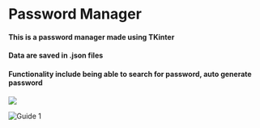 # Password Manager
#### This is a password manager made using TKinter
#### Data are saved in .json files
#### Functionality include being able to search for password, auto generate password

<img src="https://i.postimg.cc/ncfQd3kz/e-Vnuxie-1.gif">

![Guide 1](https://i.postimg.cc/ncfQd3kz/e-Vnuxie-1.gif)
